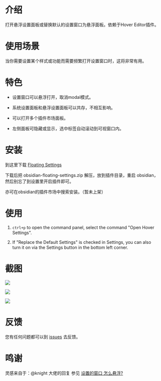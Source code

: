 # 介绍

打开悬浮设置面板或替换默认的设置窗口为悬浮面板。依赖于Hover Editor插件。

# 使用场景

当你需要设置某个样式或功能而需要频繁打开设置窗口时，这将非常有用。

# 特色

- 设置窗口可以悬浮打开，取消modal模式。

- 系统设置面板和悬浮设置面板可以共存，不相互影响。

- 可以打开多个插件市场面板。

- 左侧面板可隐藏或显示，选中标签自动滚动到可视窗口内。

# 安装

到这里下载 [Floating Settings](https://github.com/wish5115/obsidian-floating-settings/releases/)

下载后把 obsidian-floating-settings.zip 解压，放到插件目录，重启 obsidian，然后别忘了到设置里开启插件即可。

亦可在obsidian的插件市场中搜索安装。（暂未上架）


# 使用

1. `ctrl+p` to open the command panel, select the command "Open Hover Settings".

2. If "Replace the Default Settings" is checked in Settings, you can also turn it on via the Settings button in the bottom left corner.

# 截图

![](https://cdn.jsdelivr.net/gh/wish5115/obsidian-floating-settings@main/screenshots/zh-preview.png)

![](https://cdn.jsdelivr.net/gh/wish5115/obsidian-floating-settings@main/screenshots/zh-market.png)

![](https://cdn.jsdelivr.net/gh/wish5115/obsidian-floating-settings@main/screenshots/zh-demo.gif)


# 反馈

您有任何问题都可以到 [issues](https://github.com/wish5115/obsidian-floating-settings/issues) 去反馈。


# 鸣谢

灵感来自于：@knight 大佬的回复 参见 [设置的窗口 怎么悬浮?](https://forum-zh.obsidian.md/t/topic/35799/19)
